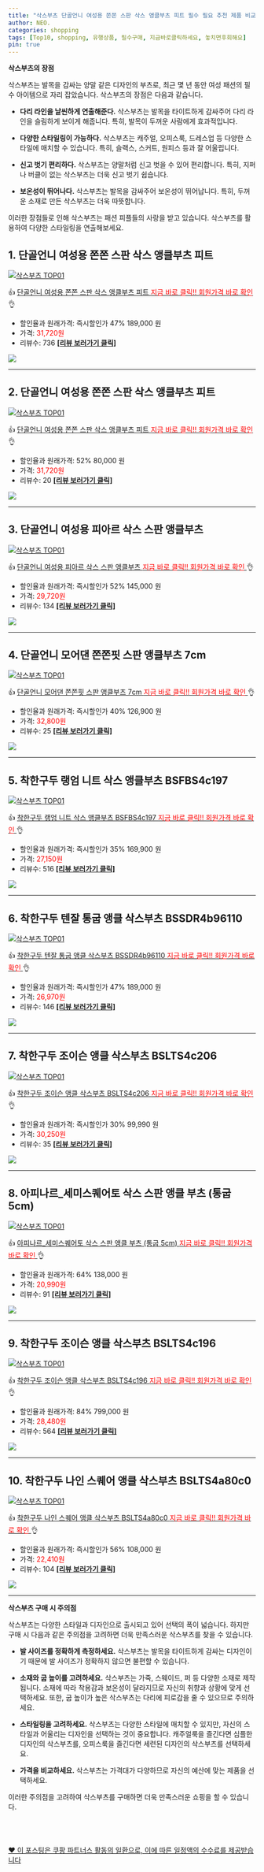 ```yaml
---
title: "삭스부츠 단골언니 여성용 쫀쫀 스판 삭스 앵클부츠 피트 필수 필요 추천 제품 비교 최저 가격 비교 장점 구매 후기 구매평"
author: NEO.
categories: shopping
tags: [Top10, shopping, 유행상품, 필수구매, 지금바로클릭하세요, 놓치면후회해요]
pin: true
---
```

**삭스부츠의 장점**

삭스부츠는 발목을 감싸는 양말 같은 디자인의 부츠로, 최근 몇 년 동안 여성 패션의 필수 아이템으로 자리 잡았습니다. 삭스부츠의 장점은 다음과 같습니다.

* **다리 라인을 날씬하게 연출해준다.** 삭스부츠는 발목을 타이트하게 감싸주어 다리 라인을 슬림하게 보이게 해줍니다. 특히, 발목이 두꺼운 사람에게 효과적입니다.

* **다양한 스타일링이 가능하다.** 삭스부츠는 캐주얼, 오피스룩, 드레스업 등 다양한 스타일에 매치할 수 있습니다. 특히, 슬랙스, 스커트, 원피스 등과 잘 어울립니다.

* **신고 벗기 편리하다.** 삭스부츠는 양말처럼 신고 벗을 수 있어 편리합니다. 특히, 지퍼나 버클이 없는 삭스부츠는 더욱 신고 벗기 쉽습니다.

* **보온성이 뛰어나다.** 삭스부츠는 발목을 감싸주어 보온성이 뛰어납니다. 특히, 두꺼운 소재로 만든 삭스부츠는 더욱 따뜻합니다.

이러한 장점들로 인해 삭스부츠는 패션 피플들의 사랑을 받고 있습니다. 삭스부츠를 활용하여 다양한 스타일링을 연출해보세요.

   

## 1. 단골언니 여성용 쫀쫀 스판 삭스 앵클부츠 피트

[![삭스부츠 TOP01](https://thumbnail8.coupangcdn.com/thumbnails/remote/490x490ex/image/retail/images/80423285796894-740429a6-e7cb-4c54-bd51-cdc8a8e05a60.jpg)](https://link.coupang.com/re/AFFSDP?lptag=AF3617701&subid=GithubCoopas&pageKey=177933471&traceid=V0-153&itemId=509242476&vendorItemId=5212208259)


👍 [단골언니 여성용 쫀쫀 스판 삭스 앵클부츠 피트 <font color=red> 지금 바로 클릭!! 회원가격 바로 확인 </font> ](https://link.coupang.com/re/AFFSDP?lptag=AF3617701&subid=GithubCoopas&pageKey=177933471&traceid=V0-153&itemId=509242476&vendorItemId=5212208259) 👌 


- 할인율과 원래가격: 즉시할인가 47%  189,000   원
- 가격: <span style='color:red'>31,720원</span>
- 리뷰수: 736  [**[리뷰 보러가기 클릭]**](https://link.coupang.com/re/AFFSDP?lptag=AF3617701&subid=GithubCoopas&pageKey=177933471&traceid=V0-153&itemId=509242476&vendorItemId=5212208259)

[![](/discount_price.png)](https://link.coupang.com/re/AFFSDP?lptag=AF3617701&subid=GithubCoopas&pageKey=177933471&traceid=V0-153&itemId=509242476&vendorItemId=5212208259)

---


   

## 2. 단골언니 여성용 쫀쫀 스판 삭스 앵클부츠 피트

[![삭스부츠 TOP01](https://thumbnail8.coupangcdn.com/thumbnails/remote/490x490ex/image/retail/images/80423285796894-740429a6-e7cb-4c54-bd51-cdc8a8e05a60.jpg)](https://link.coupang.com/re/AFFSDP?lptag=AF3617701&subid=GithubCoopas&pageKey=177933471&traceid=V0-153&itemId=509242476&vendorItemId=5212208259)


👍 [단골언니 여성용 쫀쫀 스판 삭스 앵클부츠 피트 <font color=red> 지금 바로 클릭!! 회원가격 바로 확인 </font> ](https://link.coupang.com/re/AFFSDP?lptag=AF3617701&subid=GithubCoopas&pageKey=177933471&traceid=V0-153&itemId=509242476&vendorItemId=5212208259) 👌 


- 할인율과 원래가격: 52%  80,000   원
- 가격: <span style='color:red'>31,720원</span>
- 리뷰수: 20  [**[리뷰 보러가기 클릭]**](https://link.coupang.com/re/AFFSDP?lptag=AF3617701&subid=GithubCoopas&pageKey=177933471&traceid=V0-153&itemId=509242476&vendorItemId=5212208259)

[![](/discount_price.png)](https://link.coupang.com/re/AFFSDP?lptag=AF3617701&subid=GithubCoopas&pageKey=177933471&traceid=V0-153&itemId=509242476&vendorItemId=5212208259)

---


   

## 3. 단골언니 여성용 피아르 삭스 스판 앵클부츠

[![삭스부츠 TOP01](https://thumbnail9.coupangcdn.com/thumbnails/remote/490x490ex/image/retail/images/11460570349170-8a663af6-2226-4220-84c8-03b01767e6e4.jpg)](https://link.coupang.com/re/AFFSDP?lptag=AF3617701&subid=GithubCoopas&pageKey=285505714&traceid=V0-153&itemId=905414667&vendorItemId=5268429298)


👍 [단골언니 여성용 피아르 삭스 스판 앵클부츠 <font color=red> 지금 바로 클릭!! 회원가격 바로 확인 </font> ](https://link.coupang.com/re/AFFSDP?lptag=AF3617701&subid=GithubCoopas&pageKey=285505714&traceid=V0-153&itemId=905414667&vendorItemId=5268429298) 👌 


- 할인율과 원래가격: 즉시할인가 52%  145,000   원
- 가격: <span style='color:red'>29,720원</span>
- 리뷰수: 134  [**[리뷰 보러가기 클릭]**](https://link.coupang.com/re/AFFSDP?lptag=AF3617701&subid=GithubCoopas&pageKey=285505714&traceid=V0-153&itemId=905414667&vendorItemId=5268429298)

[![](/discount_price.png)](https://link.coupang.com/re/AFFSDP?lptag=AF3617701&subid=GithubCoopas&pageKey=285505714&traceid=V0-153&itemId=905414667&vendorItemId=5268429298)

---


   

## 4. 단골언니 모어댄 쫀쫀핏 스판 앵클부츠 7cm

[![삭스부츠 TOP01](https://thumbnail7.coupangcdn.com/thumbnails/remote/490x490ex/image/rs_quotation_api/6hgre4ep/9009aa6a0aae474284cf423782bbf16c.jpg)](https://link.coupang.com/re/AFFSDP?lptag=AF3617701&subid=GithubCoopas&pageKey=4632125328&traceid=V0-153&itemId=5752333630&vendorItemId=73050951755)


👍 [단골언니 모어댄 쫀쫀핏 스판 앵클부츠 7cm <font color=red> 지금 바로 클릭!! 회원가격 바로 확인 </font> ](https://link.coupang.com/re/AFFSDP?lptag=AF3617701&subid=GithubCoopas&pageKey=4632125328&traceid=V0-153&itemId=5752333630&vendorItemId=73050951755) 👌 


- 할인율과 원래가격: 즉시할인가 40%  126,900   원
- 가격: <span style='color:red'>32,800원</span>
- 리뷰수: 25  [**[리뷰 보러가기 클릭]**](https://link.coupang.com/re/AFFSDP?lptag=AF3617701&subid=GithubCoopas&pageKey=4632125328&traceid=V0-153&itemId=5752333630&vendorItemId=73050951755)

[![](/discount_price.png)](https://link.coupang.com/re/AFFSDP?lptag=AF3617701&subid=GithubCoopas&pageKey=4632125328&traceid=V0-153&itemId=5752333630&vendorItemId=73050951755)

---


   

## 5. 착한구두 랭엄 니트 삭스 앵클부츠 BSFBS4c197

[![삭스부츠 TOP01](https://thumbnail8.coupangcdn.com/thumbnails/remote/490x490ex/image/retail/images/2020/11/09/10/0/840d9203-bfed-4910-abf3-5005889b0f17.jpg)](https://link.coupang.com/re/AFFSDP?lptag=AF3617701&subid=GithubCoopas&pageKey=2316025730&traceid=V0-153&itemId=3997232573&vendorItemId=72112986660)


👍 [착한구두 랭엄 니트 삭스 앵클부츠 BSFBS4c197 <font color=red> 지금 바로 클릭!! 회원가격 바로 확인 </font> ](https://link.coupang.com/re/AFFSDP?lptag=AF3617701&subid=GithubCoopas&pageKey=2316025730&traceid=V0-153&itemId=3997232573&vendorItemId=72112986660) 👌 


- 할인율과 원래가격: 즉시할인가 35%  169,900   원
- 가격: <span style='color:red'>27,150원</span>
- 리뷰수: 516  [**[리뷰 보러가기 클릭]**](https://link.coupang.com/re/AFFSDP?lptag=AF3617701&subid=GithubCoopas&pageKey=2316025730&traceid=V0-153&itemId=3997232573&vendorItemId=72112986660)

[![](/discount_price.png)](https://link.coupang.com/re/AFFSDP?lptag=AF3617701&subid=GithubCoopas&pageKey=2316025730&traceid=V0-153&itemId=3997232573&vendorItemId=72112986660)

---


   

## 6. 착한구두 텐잘 통굽 앵클 삭스부츠 BSSDR4b96110

[![삭스부츠 TOP01](https://thumbnail8.coupangcdn.com/thumbnails/remote/490x490ex/image/retail/images/2019/11/14/13/4/239de56f-21df-4204-9b79-8219cdf99289.jpg)](https://link.coupang.com/re/AFFSDP?lptag=AF3617701&subid=GithubCoopas&pageKey=334443186&traceid=V0-153&itemId=1072769132&vendorItemId=5564518288)


👍 [착한구두 텐잘 통굽 앵클 삭스부츠 BSSDR4b96110 <font color=red> 지금 바로 클릭!! 회원가격 바로 확인 </font> ](https://link.coupang.com/re/AFFSDP?lptag=AF3617701&subid=GithubCoopas&pageKey=334443186&traceid=V0-153&itemId=1072769132&vendorItemId=5564518288) 👌 


- 할인율과 원래가격: 즉시할인가 47%  189,000   원
- 가격: <span style='color:red'>26,970원</span>
- 리뷰수: 146  [**[리뷰 보러가기 클릭]**](https://link.coupang.com/re/AFFSDP?lptag=AF3617701&subid=GithubCoopas&pageKey=334443186&traceid=V0-153&itemId=1072769132&vendorItemId=5564518288)

[![](/discount_price.png)](https://link.coupang.com/re/AFFSDP?lptag=AF3617701&subid=GithubCoopas&pageKey=334443186&traceid=V0-153&itemId=1072769132&vendorItemId=5564518288)

---


   

## 7. 착한구두 조이슨 앵클 삭스부츠 BSLTS4c206

[![삭스부츠 TOP01](https://thumbnail8.coupangcdn.com/thumbnails/remote/490x490ex/image/rs_quotation_api/79be/1bf7818b5d263f21e4417b1cf2ac943049404952f68ff26ee1e0016511cd.jpg)](https://link.coupang.com/re/AFFSDP?lptag=AF3617701&subid=GithubCoopas&pageKey=2316027640&traceid=V0-153&itemId=3997238626&vendorItemId=72112979764)


👍 [착한구두 조이슨 앵클 삭스부츠 BSLTS4c206 <font color=red> 지금 바로 클릭!! 회원가격 바로 확인 </font> ](https://link.coupang.com/re/AFFSDP?lptag=AF3617701&subid=GithubCoopas&pageKey=2316027640&traceid=V0-153&itemId=3997238626&vendorItemId=72112979764) 👌 


- 할인율과 원래가격: 즉시할인가 30%  99,990   원
- 가격: <span style='color:red'>30,250원</span>
- 리뷰수: 35  [**[리뷰 보러가기 클릭]**](https://link.coupang.com/re/AFFSDP?lptag=AF3617701&subid=GithubCoopas&pageKey=2316027640&traceid=V0-153&itemId=3997238626&vendorItemId=72112979764)

[![](/discount_price.png)](https://link.coupang.com/re/AFFSDP?lptag=AF3617701&subid=GithubCoopas&pageKey=2316027640&traceid=V0-153&itemId=3997238626&vendorItemId=72112979764)

---


   

## 8. 아피나르_세미스퀘어토 삭스 스판 앵클 부츠 (통굽 5cm)

[![삭스부츠 TOP01](https://thumbnail10.coupangcdn.com/thumbnails/remote/490x490ex/image/retail/images/2444855114017744-739498cd-545e-4b23-86fe-edbb1c8e889a.jpg)](https://link.coupang.com/re/AFFSDP?lptag=AF3617701&subid=GithubCoopas&pageKey=6867954799&traceid=V0-153&itemId=16420493895&vendorItemId=83611396721)


👍 [아피나르_세미스퀘어토 삭스 스판 앵클 부츠 (통굽 5cm) <font color=red> 지금 바로 클릭!! 회원가격 바로 확인 </font> ](https://link.coupang.com/re/AFFSDP?lptag=AF3617701&subid=GithubCoopas&pageKey=6867954799&traceid=V0-153&itemId=16420493895&vendorItemId=83611396721) 👌 


- 할인율과 원래가격: 64%  138,000   원
- 가격: <span style='color:red'>20,990원</span>
- 리뷰수: 91  [**[리뷰 보러가기 클릭]**](https://link.coupang.com/re/AFFSDP?lptag=AF3617701&subid=GithubCoopas&pageKey=6867954799&traceid=V0-153&itemId=16420493895&vendorItemId=83611396721)

[![](/discount_price.png)](https://link.coupang.com/re/AFFSDP?lptag=AF3617701&subid=GithubCoopas&pageKey=6867954799&traceid=V0-153&itemId=16420493895&vendorItemId=83611396721)

---


   

## 9. 착한구두 조이슨 앵클 삭스부츠 BSLTS4c196

[![삭스부츠 TOP01](https://thumbnail7.coupangcdn.com/thumbnails/remote/490x490ex/image/rs_quotation_api/f550/4308756778c888880018edd5a5f2d9afcb23fab4c6f2466d792c4d97c0df.jpg)](https://link.coupang.com/re/AFFSDP?lptag=AF3617701&subid=GithubCoopas&pageKey=2316035129&traceid=V0-153&itemId=3997260449&vendorItemId=72112983640)


👍 [착한구두 조이슨 앵클 삭스부츠 BSLTS4c196 <font color=red> 지금 바로 클릭!! 회원가격 바로 확인 </font> ](https://link.coupang.com/re/AFFSDP?lptag=AF3617701&subid=GithubCoopas&pageKey=2316035129&traceid=V0-153&itemId=3997260449&vendorItemId=72112983640) 👌 


- 할인율과 원래가격: 84%  799,000   원
- 가격: <span style='color:red'>28,480원</span>
- 리뷰수: 564  [**[리뷰 보러가기 클릭]**](https://link.coupang.com/re/AFFSDP?lptag=AF3617701&subid=GithubCoopas&pageKey=2316035129&traceid=V0-153&itemId=3997260449&vendorItemId=72112983640)

[![](/discount_price.png)](https://link.coupang.com/re/AFFSDP?lptag=AF3617701&subid=GithubCoopas&pageKey=2316035129&traceid=V0-153&itemId=3997260449&vendorItemId=72112983640)

---


   

## 10. 착한구두 나인 스퀘어 앵클 삭스부츠 BSLTS4a80c0

[![삭스부츠 TOP01](https://thumbnail10.coupangcdn.com/thumbnails/remote/490x490ex/image/rs_quotation_api/mpnb5xyi/78de4ffaea434322bbe82f5474e17fb6.jpg)](https://link.coupang.com/re/AFFSDP?lptag=AF3617701&subid=GithubCoopas&pageKey=6079223211&traceid=V0-153&itemId=11260575358&vendorItemId=78537552633)


👍 [착한구두 나인 스퀘어 앵클 삭스부츠 BSLTS4a80c0 <font color=red> 지금 바로 클릭!! 회원가격 바로 확인 </font> ](https://link.coupang.com/re/AFFSDP?lptag=AF3617701&subid=GithubCoopas&pageKey=6079223211&traceid=V0-153&itemId=11260575358&vendorItemId=78537552633) 👌 


- 할인율과 원래가격: 즉시할인가 56%  108,000   원
- 가격: <span style='color:red'>22,410원</span>
- 리뷰수: 104  [**[리뷰 보러가기 클릭]**](https://link.coupang.com/re/AFFSDP?lptag=AF3617701&subid=GithubCoopas&pageKey=6079223211&traceid=V0-153&itemId=11260575358&vendorItemId=78537552633)

[![](/discount_price.png)](https://link.coupang.com/re/AFFSDP?lptag=AF3617701&subid=GithubCoopas&pageKey=6079223211&traceid=V0-153&itemId=11260575358&vendorItemId=78537552633)

---
**삭스부츠 구매 시 주의점**

삭스부츠는 다양한 스타일과 디자인으로 출시되고 있어 선택의 폭이 넓습니다. 하지만 구매 시 다음과 같은 주의점을 고려하면 더욱 만족스러운 삭스부츠를 찾을 수 있습니다.

* **발 사이즈를 정확하게 측정하세요.** 삭스부츠는 발목을 타이트하게 감싸는 디자인이기 때문에 발 사이즈가 정확하지 않으면 불편할 수 있습니다.

* **소재와 굽 높이를 고려하세요.** 삭스부츠는 가죽, 스웨이드, 퍼 등 다양한 소재로 제작됩니다. 소재에 따라 착용감과 보온성이 달라지므로 자신의 취향과 상황에 맞게 선택하세요. 또한, 굽 높이가 높은 삭스부츠는 다리에 피로감을 줄 수 있으므로 주의하세요.

* **스타일링을 고려하세요.** 삭스부츠는 다양한 스타일에 매치할 수 있지만, 자신의 스타일과 어울리는 디자인을 선택하는 것이 중요합니다. 캐주얼룩을 즐긴다면 심플한 디자인의 삭스부츠를, 오피스룩을 즐긴다면 세련된 디자인의 삭스부츠를 선택하세요.

* **가격을 비교하세요.** 삭스부츠는 가격대가 다양하므로 자신의 예산에 맞는 제품을 선택하세요.

이러한 주의점을 고려하여 삭스부츠를 구매하면 더욱 만족스러운 쇼핑을 할 수 있습니다.<br><br><br><br><br> [ ❤  이 포스팅은 쿠팡 파트너스 활동의 일환으로, 이에 따른 일정액의 수수료를 제공받습니다](https://link.coupang.com/a/bcEFyh)